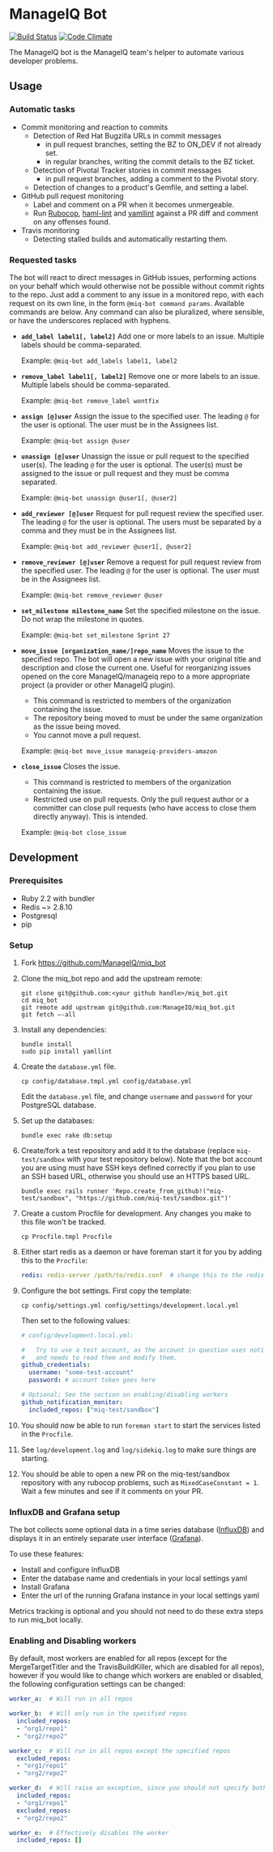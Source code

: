 # ManageIQ Bot

[![Build Status](https://travis-ci.org/ManageIQ/miq_bot.svg)](https://travis-ci.org/ManageIQ/miq_bot)
[![Code Climate](https://codeclimate.com/github/ManageIQ/miq_bot/badges/gpa.svg)](https://codeclimate.com/github/ManageIQ/miq_bot)

The ManageIQ bot is the ManageIQ team's helper to automate various developer problems.

## Usage

### Automatic tasks

- Commit monitoring and reaction to commits
  - Detection of Red Hat Bugzilla URLs in commit messages
    - in pull request branches, setting the BZ to ON_DEV if not already set.
    - in regular branches, writing the commit details to the BZ ticket.
  - Detection of Pivotal Tracker stories in commit messages
    - in pull request branches, adding a comment to the Pivotal story.
  - Detection of changes to a product's Gemfile, and setting a label.
- GitHub pull request monitoring
  - Label and comment on a PR when it becomes unmergeable.
  - Run [Rubocop](https://github.com/bbatsov/rubocop),
    [haml-lint](https://github.com/brigade/haml-lint) and
    [yamllint](https://yamllint.readthedocs.io/en/stable/index.html)
    against a PR diff and comment on any offenses found.
- Travis monitoring
  - Detecting stalled builds and automatically restarting them.

### Requested tasks

The bot will react to direct messages in GitHub issues, performing actions on
your behalf which would otherwise not be possible without commit rights to the
repo. Just add a comment to any issue in a monitored repo, with each request on
its own line, in the form `@miq-bot command params`.  Available commands are
below.  Any command can also be pluralized, where sensible, or have the
underscores replaced with hyphens.

- **`add_label label1[, label2]`**
  Add one or more labels to an issue.  Multiple labels should be
  comma-separated.

  Example: `@miq-bot add_labels label1, label2`

- **`remove_label label1[, label2]`**
  Remove one or more labels to an issue. Multiple labels should be comma-separated.

  Example: `@miq-bot remove_label wontfix`

- **`assign [@]user`**
  Assign the issue to the specified user.  The leading `@` for the
  user is optional.  The user must be in the Assignees list.

  Example: `@miq-bot assign @user`

- **`unassign [@]user`**
  Unassign the issue or pull request to the specified user(s). The leading `@` for the
  user is optional. The user(s) must be assigned to the issue or pull request and they
  must be comma separated.

  Example: `@miq-bot unassign @user1[, @user2]`

- **`add_reviewer [@]user`**
  Request for pull request review the specified user. The leading `@` for the
  user is optional. The users must be separated by a comma and they must be
  in the Assignees list.

  Example: `@miq-bot add_reviewer @user1[, @user2]`

- **`remove_reviewer [@]user`**
  Remove a request for pull request review from the specified user. The leading `@` for the
  user is optional. The user must be in the Assignees list.

  Example: `@miq-bot remove_reviewer @user`

- **`set_milestone milestone_name`**
  Set the specified milestone on the issue. Do not wrap the
  milestone in quotes.

  Example: `@miq-bot set_milestone Sprint 27`

- **`move_issue [organization_name/]repo_name`**
  Moves the issue to the specified repo. The bot will open a new issue with
  your original title and description and close the current one. Useful for
  reorganizing issues opened on the core ManageIQ/manageiq repo to a more
  appropriate project (a provider or other ManageIQ plugin).

  * This command is restricted to members of the organization containing the issue.
  * The repository being moved to must be under the same organization as the issue being moved.
  * You cannot move a pull request.

  Example: `@miq-bot move_issue manageiq-providers-amazon`

- **`close_issue`**
  Closes the issue.

  * This command is restricted to members of the organization containing the issue.
  * Restricted use on pull requests. Only the pull request author or a committer can close
    pull requests (who have access to close them directly anyway). This is intended.

  Example: `@miq-bot close_issue`

## Development

### Prerequisites

* Ruby 2.2 with bundler
* Redis ~> 2.8.10
* Postgresql
* pip

### Setup

1. Fork https://github.com/ManageIQ/miq_bot

2. Clone the miq_bot repo and add the upstream remote:
   ```
   git clone git@github.com:<your github handle>/miq_bot.git
   cd miq_bot
   git remote add upstream git@github.com:ManageIQ/miq_bot.git
   git fetch —-all
   ```

3. Install any dependencies:
   ```
   bundle install
   sudo pip install yamllint
   ```

4. Create the `database.yml` file.
   ```
   cp config/database.tmpl.yml config/database.yml
   ```
   Edit the `database.yml` file, and change `username` and `password` for your
   PostgreSQL database.

5. Set up the databases:
   ```
   bundle exec rake db:setup
   ```

6. Create/fork a test repository and add it to the database (replace `miq-test/sandbox` with your test
   repository below).  Note that the bot account you are using must have SSH keys defined correctly
   if you plan to use an SSH based URL, otherwise you should use an HTTPS based URL.
   ```
   bundle exec rails runner 'Repo.create_from_github!("miq-test/sandbox", "https://github.com/miq-test/sandbox.git")'
   ```

7. Create a custom Procfile for development. Any changes you make to this file
   won't be tracked.
   ```
   cp Procfile.tmpl Procfile
   ```

8. Either start redis as a daemon or have foreman start it for you by
   adding this to the `Procfile`:
   ```yaml
   redis: redis-server /path/to/redis.conf  # change this to the redis.conf provided by your package manager.
   ```

9. Configure the bot settings. First copy the template:
    ```
    cp config/settings.yml config/settings/development.local.yml
    ```

    Then set to the following values:
    ```yaml
    # config/development.local.yml:

    #   Try to use a test account, as the account in question uses notifications
    #   and needs to read them and modify them.
    github_credentials:
      username: "some-test-account"
      password: # account token goes here

    # Optional; See the section on enabling/disabling workers
    github_notification_monitor:
      included_repos: ["miq-test/sandbox"]
    ```

10. You should now be able to run `foreman start` to start the services listed
    in the `Procfile`.

11. See `log/development.log` and `log/sidekiq.log` to make sure
    things are starting.

12. You should be able to open a new PR on the miq-test/sandbox
    repository with any rubocop problems, such as `MixedCaseConstant = 1`.
    Wait a few minutes and see if it comments on your PR.

### InfluxDB and Grafana setup

The bot collects some optional data in a time series database
([InfluxDB](https://github.com/influxdata/influxdb)) and displays it in an
entirely separate user interface ([Grafana](http://grafana.org/)).

To use these features:

* Install and configure InfluxDB
* Enter the database name and credentials in your local settings yaml
* Install Grafana
* Enter the url of the running Grafana instance in your local settings yaml

Metrics tracking is optional and you should not need to do these extra steps to run miq_bot locally.

### Enabling and Disabling workers

By default, most workers are enabled for all repos (except for the MergeTargetTitler
and the TravisBuildKiller, which are disabled for all repos), however if you would
like to change which workers are enabled or disabled, the following configuration
settings can be changed:

```yaml
worker_a:  # Will run in all repos

worker_b:  # Will only run in the specified repos
  included_repos:
  - "org1/repo1"
  - "org2/repo2"

worker_c:  # Will run in all repos except the specified repos
  excluded_repos:
  - "org1/repo1"
  - "org2/repo2"

worker_d:  # Will raise an exception, since you should not specify both
  included_repos:
  - "org1/repo1"
  excluded_repos:
  - "org2/repo2"

worker_e:  # Effectively disables the worker
  included_repos: []
```
